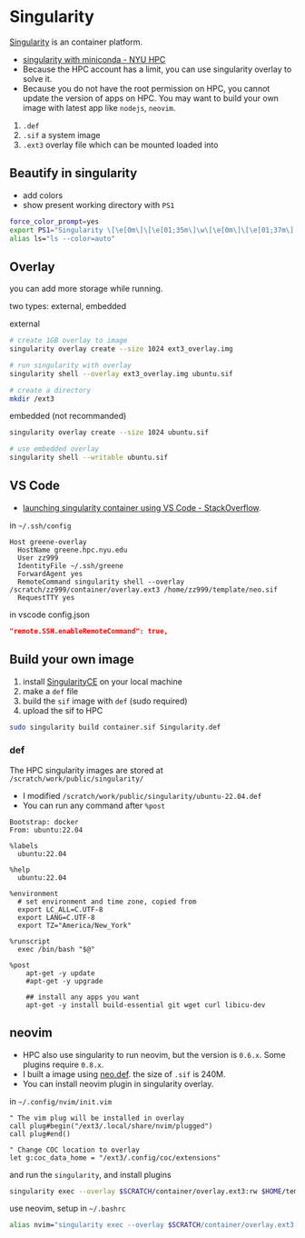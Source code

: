 # Singularity

[Singularity](https://sylabs.io/docs/) is an container platform.

- [singularity with miniconda - NYU HPC](https://sites.google.com/nyu.edu/nyu-hpc/hpc-systems/greene/software/singularity-with-miniconda)
- Because the HPC account has a limit, you can use singularity overlay to solve it.
- Because you do not have the root permission on HPC, you cannot update the version of apps on HPC. You may want to build your own image with latest app like `nodejs`, `neovim`.

1. `.def`
2. `.sif` a system image
3. `.ext3` overlay file which can be mounted loaded into  

## Beautify in singularity

- add colors
- show present working directory with `PS1`

```bash
force_color_prompt=yes
export PS1="Singularity \[\e[0m\]\[\e[01;35m\]\w\[\e[0m\]\[\e[01;37m\] > "
alias ls="ls --color=auto"
```

## Overlay

you can add more storage while running.

two types: external, embedded

external

```bash
# create 1GB overlay to image
singularity overlay create --size 1024 ext3_overlay.img

# run singularity with overlay
singularity shell --overlay ext3_overlay.img ubuntu.sif

# create a directory
mkdir /ext3
```

embedded (not recommanded)

```bash
singularity overlay create --size 1024 ubuntu.sif

# use embedded overlay
singularity shell --writable ubuntu.sif
```

## VS Code

- [launching singularity container using VS Code - StackOverflow](https://stackoverflow.com/questions/63604427/launching-a-singularity-container-remotely-using-visual-studio-code).

in `~/.ssh/config`

```
Host greene-overlay
  HostName greene.hpc.nyu.edu
  User zz999
  IdentityFile ~/.ssh/greene
  ForwardAgent yes
  RemoteCommand singularity shell --overlay /scratch/zz999/container/overlay.ext3 /home/zz999/template/neo.sif
  RequestTTY yes
```

in vscode config.json

```json
"remote.SSH.enableRemoteCommand": true,
```

## Build your own image

1. install [SingularityCE](https://github.com/sylabs/singularity) on your local machine
2. make a `def` file
3. build the `sif` image with `def` (sudo required)
4. upload the sif to HPC

```bash
sudo singularity build container.sif Singularity.def
```

### def

The HPC singularity images are stored at `/scratch/work/public/singularity/`

- I modified `/scratch/work/public/singularity/ubuntu-22.04.def`
- You can run any command after `%post`

```
Bootstrap: docker
From: ubuntu:22.04

%labels
  ubuntu:22.04

%help
  ubuntu:22.04

%environment
  # set environment and time zone, copied from 
  export LC_ALL=C.UTF-8
  export LANG=C.UTF-8
  export TZ="America/New_York"

%runscript
  exec /bin/bash "$@"

%post
    apt-get -y update
    #apt-get -y upgrade

    ## install any apps you want
    apt-get -y install build-essential git wget curl libicu-dev
```


## neovim

- HPC also use singularity to run neovim, but the version is `0.6.x`. Some plugins require `0.8.x`.
- I built a image using [neo.def](neo.def). the size of `.sif` is 240M.
- You can install neovim plugin in singularity overlay.

in `~/.config/nvim/init.vim`

```
" The vim plug will be installed in overlay
call plug#begin("/ext3/.local/share/nvim/plugged")
call plug#end()

" Change COC location to overlay
let g:coc_data_home = "/ext3/.config/coc/extensions"
```

and run the `singularity`, and install plugins

```bash
singularity exec --overlay $SCRATCH/container/overlay.ext3:rw $HOME/template/neo.sif /bin/bash
```

use neovim, setup in `~/.bashrc`

```bash
alias nvim="singularity exec --overlay $SCRATCH/container/overlay.ext3:ro $HOME/template/neo.sif nvim"
```
